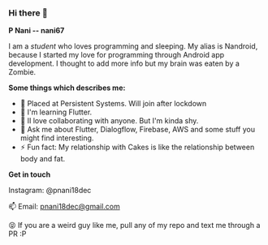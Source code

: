 ### Hi there 👋
**P Nani -- nani67**

I am a _student_ who loves programming and sleeping. My alias is Nandroid, because I started my love for programming through Android app development. I thought to add more info but my brain was eaten by a Zombie. 

**Some things which describes me:**

- 🔭 Placed at Persistent Systems. Will join after lockdown
- 🌱 I'm learning Flutter.
- 👯 II love collaborating with anyone. But I'm kinda shy.
- 💬 Ask me about Flutter, Dialogflow, Firebase, AWS and some stuff you might find interesting.
- ⚡ Fun fact: My relationship with Cakes is like the relationship between body and fat.

**Get in touch**

Instagram: @pnani18dec

📫 Email: pnani18dec@gmail.com

😝 If you are a weird guy like me, pull any of my repo and text me through a PR :P
